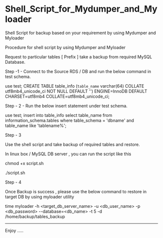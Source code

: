 # Shell_Script_for_Mydumper_and_Myloader
Shell Script for backup based on your requirement by using Mydumper and Myloader

Procedure for shell script by using Mydumper and Myloader

Request to particular tables [ Prefix ]  take a backup from required MySQL Database.

Step -1  - Connect to the Source RDS / DB  and run the below command in test schema.

use test;
CREATE TABLE table_info (`table_name` varchar(64) COLLATE utf8mb4_unicode_ci NOT NULL DEFAULT '') ENGINE=InnoDB DEFAULT CHARSET=utf8mb4 COLLATE=utf8mb4_unicode_ci;

Step - 2 -  Run the below insert statement under test schema.

use test;
insert into table_info select table_name from information_schema.tables where table_schema = 'dbname' and table_name like 'tablename%';

Step - 3 

Use the shell script and take backup of required tables and restore.

In linux box / MySQL DB server , you can run the script like this 

chmod +x script.sh

./script.sh

Step - 4

Once Backup is success , please use the below command to restore in target DB by using myloader utility

time myloader -h <target_db_server_name> -u <db_user_name> -p <db_password> --database=<db_name> -t 5 -d /home/backup/tables_backup

---
Enjoy .....

